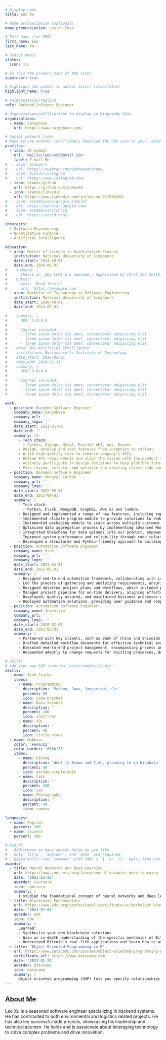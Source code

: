```yaml
---
# Display name
title: Leo Xu

# Name pronunciation (optional)
name_pronunciation: Lee-oh Shoo

# Full name (for SEO)
first_name: Leo
last_name: Xu

# Status emoji
status:
  icon: 🇸🇬

# Is this the primary user of the site?
superuser: true

# Highlight the author in author lists? (true/false)
highlight_name: true

# Role/position/tagline
role: Backend Software Engineer

# Organizations/Affiliations to display in Biography blox
organizations:
  - name: Cargobase
    url: https://www.cargobase.com/

# Social network links
# Need to use another icon? Simply download the SVG icon to your `assets/media/icons/` folder.
profiles:
  - icon: at-symbol
    url: 'mailto:leoxu495@gmail.com'
    label: E-mail Me
#  - icon: brands/x
#    url: https://twitter.com/GetResearchDev
#  - icon: brands/instagram
#    url: https://www.instagram.com/
  - icon: brands/github
    url: https://github.com/xumou49
  - icon: brands/linkedin
    url: https://www.linkedin.com/in/leo-xu-917698160/
#  - icon: academicons/google-scholar
#    url: https://scholar.google.com/
#  - icon: academicons/orcid
#    url: https://orcid.org/

interests:
  - Software Engineering
  - Quantitative Finance
  - Artificial Intelligence

education:
  - area: Master of Science in Quantitative Finance
    institution: National University of Singapore
    date_start: 2024-08-01
    date_end: 2026-05-01
#    summary: |
#      Thesis on _Why LLMs are awesome_. Supervised by [Prof Joe Smith](https://example.com). Presented papers at 5 IEEE conferences with the contributions being published in 2 Springer journals.
#    button:
#      text: 'Read Thesis'
#      url: 'https://example.com'
  - area: Bachelor of Technology in Software Engineering
    institution: National University of Singapore
    date_start: 2020-08-01
    date_end: 2024-07-01

#    summary: |
#      GPA: 3.8/4.0
#
#      Courses included:
#      - lorem ipsum dolor sit amet, consectetur adipiscing elit
#      - lorem ipsum dolor sit amet, consectetur adipiscing elit
#      - lorem ipsum dolor sit amet, consectetur adipiscing elit
#  - area: BSc Artificial Intelligence
#    institution: Massachusetts Institute of Technology
#    date_start: 2016-01-01
#    date_end: 2020-12-31
#    summary: |
#      GPA: 3.4/4.0
#      
#      Courses included:
#      - lorem ipsum dolor sit amet, consectetur adipiscing elit
#      - lorem ipsum dolor sit amet, consectetur adipiscing elit
#      - lorem ipsum dolor sit amet, consectetur adipiscing elit

work:
  - position: Backend Software Engineer
    company_name: Cargobase
    company_url: ''
    company_logo: ''
    date_start: 2021-01-01
    date_end: ''
    summary: |2-
      - Tech stack: 
        - Python, Django, Mysql, Restful API, Aws, Docker.
      - Design, develop and test features from inception to rollout.
      - Write high-quality code to enhance company’s APIs
      - Define API requirements and align the vision with the product team and other developers.
      - Actively participate in design decisions to keep platform future proof
      - Peer review, refactor and optimize the existing client-side codebase
  - position: Backend Software Engineer
    company_name: Unravel Carbon
    company_url: ''
    company_logo: ''
    date_start: 2022-05-01
    date_end: 2023-09-01
    summary: |
      - Tech stack: 
        - Python, Flask, MongoDB, GraphQL, Aws S3 and lambda.
      - Designed and implemented a range of new features, including supplier data request, data input, user invitation and management, and company profile functionalities.
      - Implemented climate program module to provide solutions to reduce emissions based on their emissions report and goal settings.
      - Implemented packaging module to scale across multiple customer profiles and serve different customer needs.
      - Optimized data aggregation process by implementing advanced MongoDB aggregation, resulting in a 50% reduction in speed for generating analytical charts.
      - Integrated OneSchema for data uploads into our product, empowering customers to efficiently upload, validate data during the onboarding process.
      - Improved system performance and reliability through code refactoring, enhancing communication between the backend server, data engine, and frontend.
      - Developed a structured and Python-friendly approach to building and managing MongoDB aggregation pipelines, streamlining data processing workflows.
  - position: Automation Software Engineer
    company_name: Grab
    company_url: ''
    company_logo: ''
    date_start: 2021-03-01
    date_end: 2022-05-01
    summary: |
      - Designed end-to-end automation framework, collaborating with cross-functional stakeholders, to optimize business processes.
      - Led the process of gathering and analyzing requirements, ensuring clear communication with various stakeholders and resulting in detailed documentation.
      - Designed detailed project plans and workflows, which included process mapping, risk management, and process improvements, to guarantee smooth project completion.
      - Managed project pipeline for on-time delivery, aligning efforts with strategic goals.
      - Developed, quality assured, and maintained business processes using UiPath/Python, enhancing operational efficiency.
      - Deployed automation solutions, providing user guidance and comprehensive manuals to ensure successful user adoption.
  - position: Automation Software Engineer
    company_name: Inventivo
    company_url: ''
    company_logo: ''
    date_start: 2020-02-01
    date_end: 2021-03-01
    summary: |
      - Partnered with key clients, such as Bank of China and Shiseido, to capitalize on automation potential, elevating operational efficiency.
      - Drafted detailed workflow documents for effective technical evaluations and smooth automation rollouts.
      - Executed end-to-end project management, encompassing process analysis, development, testing, troubleshooting, and user training, ensuring seamless project delivery and adoption.
      - Responded adeptly to change requests for existing processes, delivering prompt and effective solutions that aligned processes with evolving business requirements.

# Skills
# Add your own SVG icons to `assets/media/icons/`
skills:
  - name: Tech Stacks
    items:
      - name: Programming
        description: 'Python, Java, Javascript, C++'
        percent: 80
        icon: code-bracket
      - name: Data Science
        description: ''
        percent: 100
        icon: chart-bar
      - name: SQL
        description: ''
        percent: 40
        icon: circle-stack
  - name: Hobbies
    color: '#eeac02'
    color_border: '#f0bf23'
    items:
      - name: Hiking
        description: 'Went to Bromo and Ijen, planning to go Kinabalu'
        percent: 60
        icon: person-simple-walk
      - name: Cats
        description: ''
        percent: 100
        icon: cat
      - name: Photography
        description: ''
        percent: 80
        icon: camera

languages:
  - name: English
    percent: 100
  - name: Chinese
    percent: 100

# Awards.
#   Add/remove as many awards below as you like.
#   Only `title`, `awarder`, and `date` are required.
#   Begin multi-line `summary` with YAML's `|` or `|2-` multi-line prefix and indent 2 spaces below.
awards:
  - title: Neural Networks and Deep Learning
    url: https://www.coursera.org/learn/neural-networks-deep-learning
    date: '2023-11-25'
    awarder: Coursera
    icon: coursera
    summary: |
      I studied the foundational concept of neural networks and deep learning. By the end, I was familiar with the significant technological trends driving the rise of deep learning; build, train, and apply fully connected deep neural networks; implement efficient (vectorized) neural networks; identify key parameters in a neural network’s architecture; and apply deep learning to your own applications.
  - title: Blockchain Fundamentals
    url: https://www.edx.org/professional-certificate/uc-berkeleyx-blockchain-fundamentals
    date: '2023-07-01'
    awarder: edX
    icon: edx
    summary: |
      Learned:
      - Synthesize your own blockchain solutions
      - Gain an in-depth understanding of the specific mechanics of Bitcoin
      - Understand Bitcoin’s real-life applications and learn how to attack and destroy Bitcoin, Ethereum, smart contracts and Dapps, and alternatives to Bitcoin’s Proof-of-Work consensus algorithm
  - title: 'Object-Oriented Programming in R'
    url: https://www.datacamp.com/courses/object-oriented-programming-with-s3-and-r6-in-r
    certificate_url: https://www.datacamp.com
    date: '2023-01-21'
    awarder: datacamp
    icon: datacamp
    summary: |
      Object-oriented programming (OOP) lets you specify relationships between functions and the objects that they can act on, helping you manage complexity in your code. This is an intermediate level course, providing an introduction to OOP, using the S3 and R6 systems. S3 is a great day-to-day R programming tool that simplifies some of the functions that you write. R6 is especially useful for industry-specific analyses, working with web APIs, and building GUIs.
---
```


## About Me

Leo Xu is a seasoned software engineer specializing in backend systems. He has contributed to both environmental and logistics related projects. He has also led successful side projects, showcasing his leadership and technical acumen. He holds and is passionate about leveraging technology to solve complex problems and drive innovation.

